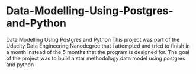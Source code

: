 # Data-Modelling-Using-Postgres-and-Python
Data Modelling Using Postgres and Python
This project was part of the Udacity Data Engineering Nanodegree that i attempted and tried to finish in a month instead of the 5 months that the program is designed for.
The goal of the project was to build a star methodology data model using postgres and python
